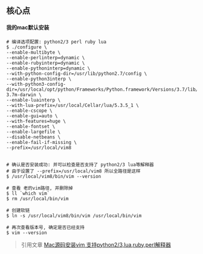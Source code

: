 
## 核心点

#### 

#### 我的mac默认安装

```shell
# 编译选项配置: python2/3 perl ruby lua
$ ./configure \
--enable-multibyte \
--enable-perlinterp=dynamic \
--enable-rubyinterp=dynamic \
--enable-pythoninterp=dynamic \
--with-python-config-dir=/usr/lib/python2.7/config \
--enable-python3interp \
--with-python3-config-dir=/usr/local/opt/python/Frameworks/Python.framework/Versions/3.7/lib/python3.7/config-3.7m-darwin \
--enable-luainterp \
--with-lua-prefix=/usr/local/Cellar/lua/5.3.5_1 \
--enable-cscope \
--enable-gui=auto \
--with-features=huge \
--enable-fontset \
--enable-largefile \
--disable-netbeans \
--enable-fail-if-missing \
--prefix=/usr/local/vim8


# 确认是否安装成功: 并可以检查是否支持了 python2/3 lua等解释器
# 由于设置了 --prefix=/usr/local/vim8 所以全路径是这样
$ /usr/local/vim8/bin/vim --version

# 查看 老的vim路径, 并删除掉
$ ll `which vim`
$ rm /usr/local/bin/vim

# 创建软链
$ ln -s /usr/local/vim8/bin/vim /usr/local/bin/vim

# 再次查看版本号, 确定是否已经支持
$ vim --version

```

> 引用文章
> [Mac源码安装vim 支持python2/3,lua,ruby,perl解释器](https://xu3352.github.io/mac/2018/07/22/vim-install-from-source-on-mac-support-python2-python3-lua-ruby-perl)


